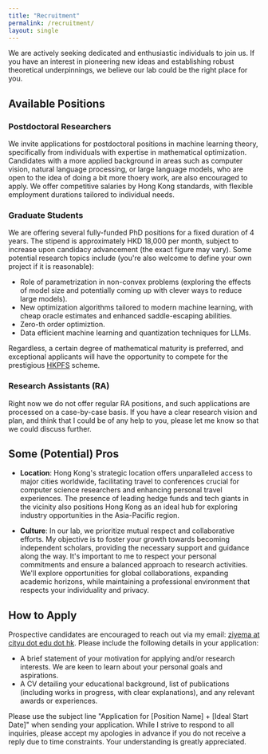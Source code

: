 ```yaml
---
title: "Recruitment"
permalink: /recruitment/
layout: single
---
```


We are actively seeking dedicated and enthusiastic individuals to join us. If you have an interest in pioneering new ideas and establishing robust theoretical underpinnings, we believe our lab could be the right place for you. 

## Available Positions

### Postdoctoral Researchers
We invite applications for postdoctoral positions in machine learning theory, specifically from individuals with expertise in mathematical optimization. Candidates with a more applied background in areas such as computer vision, natural language processing, or large language models, who are open to the idea of doing a bit more thoery work, are also encouraged to apply. We offer competitive salaries by Hong Kong standards, with flexible employment durations tailored to individual needs.

### Graduate Students
We are offering several fully-funded PhD positions for a fixed duration of 4 years. The stipend is approximately HKD 18,000 per month, subject to increase upon candidacy advancement (the exact figure may vary). Some potential research topics include (you're also welcome to define your own project if it is reasonable):

-  Role of parametrization in non-convex problems (exploring the effects of model size and potentially coming up with clever ways to reduce large models).
-  New optimization algorithms tailored to modern machine learning, with cheap oracle estimates and enhanced saddle-escaping abilities.
-  Zero-th order optimiztion.
-  Data efficient machine learning and quantization techniques for LLMs.

Regardless, a certain degree of mathematical maturity is preferred, and exceptional applicants will have the opportunity to compete for the prestigious [HKPFS](https://www.cityu.edu.hk/pg/hong-kong-phd-fellowship-scheme) scheme.

### Research Assistants (RA)
Right now we do not offer regular RA positions, and such applications are processed on a case-by-case basis. If you have a clear research vision and plan, and think that I could be of any help to you, please let me know so that we could discuss further.

## Some (Potential) Pros

- **Location**: Hong Kong's strategic location offers unparalleled access to major cities worldwide, facilitating travel to conferences crucial for computer science researchers and enhancing personal travel experiences. The presence of leading hedge funds and tech giants in the vicinity also positions Hong Kong as an ideal hub for exploring industry opportunities in the Asia-Pacific region. 

- **Culture**: In our lab, we prioritize mutual respect and collaborative efforts. My objective is to foster your growth towards becoming independent scholars, providing the necessary support and guidance along the way. It's important to me to respect your personal commitments and ensure a balanced approach to research activities. We'll explore opportunities for global collaborations, expanding academic horizons, while maintaining a professional environment that respects your individuality and privacy.


## How to Apply

Prospective candidates are encouraged to reach out via my email: [ziyema at cityu dot edu dot hk](mailto:ziyema@cityu.edu.hk). Please include the following details in your application:

- A brief statement of your motivation for applying and/or research interests. We are keen to learn about your personal goals and aspirations.
- A CV detailing your educational background, list of publications (including works in progress, with clear explanations), and any relevant awards or experiences.

Please use the subject line "Application for [Position Name] + [Ideal Start Date]" when sending your application. While I strive to respond to all inquiries, please accept my apologies in advance if you do not receive a reply due to time constraints. Your understanding is greatly appreciated.

